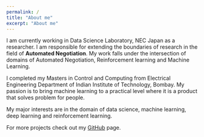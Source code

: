 ```yaml
---
permalink: /
title: "About me"
excerpt: "About me"
---
```


I am currently working in Data Science Laboratory, NEC Japan as a researcher. I am responsible for extending the boundaries of research in the field of **Automated Negotiation**. My work falls under the intersection of domains of Automated Negotiation, Reinforcement learning and Machine Learning.

I completed my Masters in Control and Computing from Electrical Engineering Department of Indian Institute of Technology, Bombay. My passion is to bring machine learning to a practical level where it is a product that solves problem for people.

My major interests are in the domain of data science, machine learning, deep learning and reinforcement learning.

For more projects check out my [GitHub]("https://github.com/ayansengupta17/") page.


